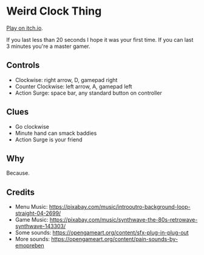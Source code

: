 # Weird Clock Thing

[Play on itch.io](https://deplicator.itch.io/weird-clock-thing).

If you last less than 20 seconds I hope it was your first time. If you can last
3 minutes you're a master gamer.

## Controls

- Clockwise: right arrow, D, gamepad right
- Counter Clockwise: left arrow, A, gamepad left
- Action Surge: space bar, any standard button on controller

## Clues

- Go clockwise
- Minute hand can smack baddies
- Action Surge is your friend

## Why

Because.

## Credits

- Menu Music: https://pixabay.com/music/introoutro-background-loop-straight-04-2699/
- Game Music: https://pixabay.com/music/synthwave-the-80s-retrowave-synthwave-143303/
- Some sounds: https://opengameart.org/content/sfx-plug-in-plug-out
- More sounds: https://opengameart.org/content/pain-sounds-by-emopreben
